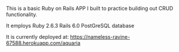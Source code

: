 This is a basic Ruby on Rails APP I built to practice building out CRUD functionality. 

It employs Ruby 2.6.3 
Rails 6.0
PostGreSQL database

It is currently deployed at:
https://nameless-ravine-67588.herokuapp.com/aquaria

